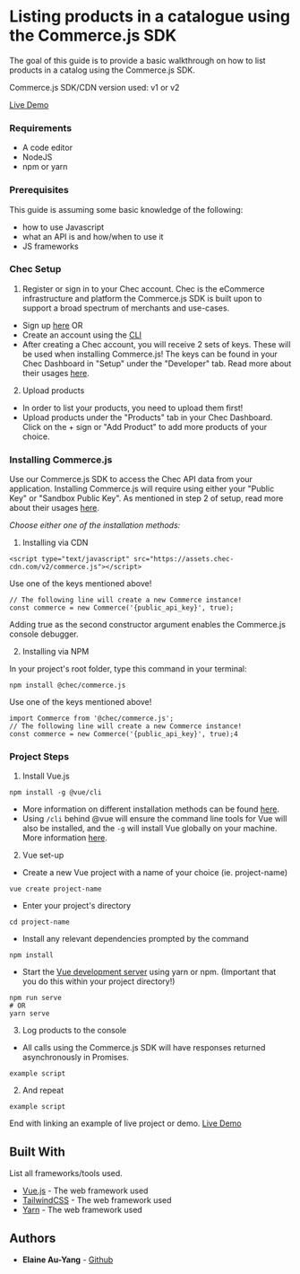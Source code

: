 # Listing products in a catalogue using the Commerce.js SDK
The goal of this guide is to provide a basic walkthrough on how to list products in a catalog using the Commerce.js SDK.

Commerce.js SDK/CDN version used: v1 or v2

[Live Demo]()

### Requirements

- A code editor
- NodeJS
- npm or yarn

### Prerequisites

This guide is assuming some basic knowledge of the following:
- how to use Javascript
- what an API is and how/when to use it
- JS frameworks

### Chec Setup

1. Register or sign in to your Chec account. 
Chec is the eCommerce infrastructure and platform the Commerce.js SDK is built upon to support a broad spectrum of merchants and use-cases.
- Sign up [here](https://dashboard.chec.io/signup) OR
- Create an account using the [CLI](https://github.com/chec/cli)
- After creating a Chec account, you will receive 2 sets of keys. These will be used when installing Commerce.js! The keys can be found in your Chec Dashboard in "Setup" under the "Developer" tab. Read more about their usages [here](https://commercejs.com/docs/overview/getting-started.html).

2. Upload products
- In order to list your products, you need to upload them first!
- Upload products under the "Products" tab in your Chec Dashboard. Click on the + sign or "Add Product" to add more products of your choice.


### Installing Commerce.js

Use our Commerce.js SDK to access the Chec API data from your application. Installing Commerce.js will require using either your "Public Key" or "Sandbox Public Key". As mentioned in step 2 of setup, read more about their usages [here](https://commercejs.com/docs/overview/getting-started.html).

*Choose either one of the installation methods:* 

1. Installing via CDN

```
<script type="text/javascript" src="https://assets.chec-cdn.com/v2/commerce.js"></script>
```
Use one of the keys mentioned above!
```
// The following line will create a new Commerce instance!
const commerce = new Commerce('{public_api_key}', true);
```

Adding true as the second constructor argument enables the Commerce.js console debugger.

2. Installing via NPM

In your project's root folder, type this command in your terminal:

```
npm install @chec/commerce.js
```
Use one of the keys mentioned above!
```
import Commerce from '@chec/commerce.js';
// The following line will create a new Commerce instance!
const commerce = new Commerce('{public_api_key}', true);4
```

### Project Steps

1. Install Vue.js
```
npm install -g @vue/cli
```
- More information on different installation methods can be found [here](https://vuejs.org/v2/guide/installation.html).
- Using `/cli` behind @vue will ensure the command line tools for Vue will also be installed, and the `-g` will install Vue globally on your machine. More information [here](https://cli.vuejs.org/).

2. Vue set-up
- Create a new Vue project with a name of your choice (ie. project-name)
```
vue create project-name
```
- Enter your project's directory
```
cd project-name
```
- Install any relevant dependencies prompted by the command
```
npm install
```
- Start the [Vue development server](https://cli.vuejs.org/guide/cli-service.html#using-the-binary) using yarn or npm. (Important that you do this within your project directory!)
```
npm run serve
# OR
yarn serve
```

3. Log products to the console
- All calls using the Commerce.js SDK will have responses returned asynchronously in Promises.
```
example script
```

2. And repeat

```
example script
```

End with linking an example of live project or demo.
[Live Demo]()


## Built With

List all frameworks/tools used.

* [Vue.js](link) - The web framework used
* [TailwindCSS](link) - The web framework used
* [Yarn](link) - The web framework used

## Authors

* **Elaine Au-Yang** - [Github](https://github.com/elaineay)
